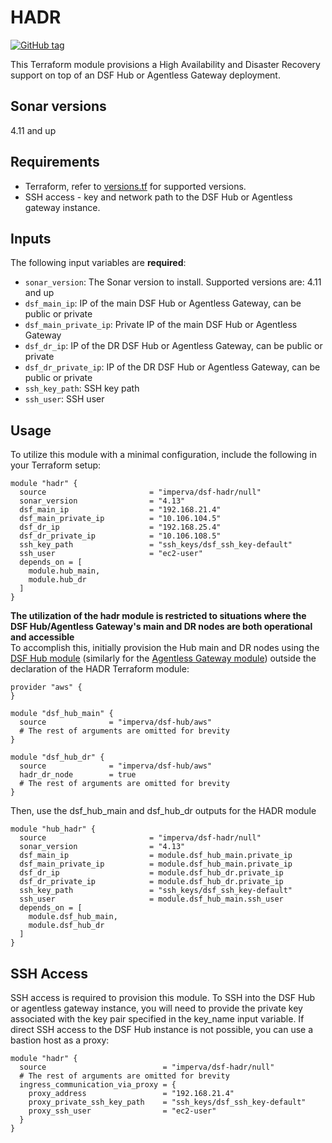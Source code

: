 # HADR
[![GitHub tag](https://img.shields.io/github/v/tag/imperva/dsfkit.svg)](https://github.com/imperva/dsfkit/tags)

This Terraform module provisions a High Availability and Disaster Recovery support on top of an DSF Hub or Agentless Gateway deployment.

## Sonar versions
4.11 and up

## Requirements
* Terraform, refer to [versions.tf](https://github.com/imperva/dsfkit/blob/master/modules/null/hadr/versions.tf) for supported versions.
* SSH access - key and network path to the DSF Hub or Agentless gateway instance.

## Inputs

The following input variables are **required**:

* `sonar_version`: The Sonar version to install. Supported versions are: 4.11 and up
* `dsf_main_ip`: IP of the main DSF Hub or Agentless Gateway, can be public or private
* `dsf_main_private_ip`: Private IP of the main DSF Hub or Agentless Gateway
* `dsf_dr_ip`: IP of the DR DSF Hub or Agentless Gateway, can be public or private
* `dsf_dr_private_ip`: IP of the DR DSF Hub or Agentless Gateway, can be public or private
* `ssh_key_path`: SSH key path
* `ssh_user`: SSH user

## Usage

To utilize this module with a minimal configuration, include the following in your Terraform setup:

```
module "hadr" {
  source                       = "imperva/dsf-hadr/null"
  sonar_version                = "4.13"
  dsf_main_ip                  = "192.168.21.4"
  dsf_main_private_ip          = "10.106.104.5"
  dsf_dr_ip                    = "192.168.25.4"
  dsf_dr_private_ip            = "10.106.108.5"
  ssh_key_path                 = "ssh_keys/dsf_ssh_key-default"
  ssh_user                     = "ec2-user"
  depends_on = [
    module.hub_main,
    module.hub_dr
  ]
}
```

**The utilization of the hadr module is restricted to situations where the DSF Hub/Agentless Gateway's main and DR nodes are both operational and accessible**<br>
To accomplish this, initially provision the Hub main and DR nodes using the [DSF Hub module](https://registry.terraform.io/modules/imperva/dsf-hub/aws/latest) 
(similarly for the [Agentless Gateway module](https://registry.terraform.io/modules/imperva/dsf-agentless-gw/aws/latest)) outside the declaration of the HADR Terraform module:

```
provider "aws" {
}

module "dsf_hub_main" {
  source              = "imperva/dsf-hub/aws"
  # The rest of arguments are omitted for brevity
}

module "dsf_hub_dr" {
  source              = "imperva/dsf-hub/aws"
  hadr_dr_node        = true
  # The rest of arguments are omitted for brevity
}
```
Then, use the dsf_hub_main and dsf_hub_dr outputs for the HADR module

```
module "hub_hadr" {
  source                       = "imperva/dsf-hadr/null"
  sonar_version                = "4.13"
  dsf_main_ip                  = module.dsf_hub_main.private_ip
  dsf_main_private_ip          = module.dsf_hub_main.private_ip
  dsf_dr_ip                    = module.dsf_hub_dr.private_ip
  dsf_dr_private_ip            = module.dsf_hub_dr.private_ip
  ssh_key_path                 = "ssh_keys/dsf_ssh_key-default"
  ssh_user                     = module.dsf_hub_main.ssh_user
  depends_on = [
    module.dsf_hub_main,
    module.dsf_hub_dr
  ]
}
```

## SSH Access
SSH access is required to provision this module. To SSH into the DSF Hub or agentless gateway instance, you will need to provide the private key associated with the key pair specified in the 
key_name input variable. If direct SSH access to the DSF Hub instance is not possible, you can use a bastion host as a proxy:

```
module "hadr" {
  source                          = "imperva/dsf-hadr/null"
  # The rest of arguments are omitted for brevity
  ingress_communication_via_proxy = {
    proxy_address                 = "192.168.21.4"
    proxy_private_ssh_key_path    = "ssh_keys/dsf_ssh_key-default"
    proxy_ssh_user                = "ec2-user"
  }
}
```

